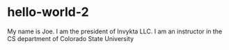 # hello-world-2

My name is Joe.
I am the president of Invykta LLC.
I am an instructor in the CS department of Colorado State University
